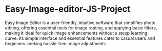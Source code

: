 # Easy-Image-editor-JS-Project


Easy Image Editor is a user-friendly, intuitive software that simplifies photo editing, offering essential tools for image roating, and applying basic filters, making it ideal for quick image enhancements without a steep learning curve. Its simple interface and essential features cater to casual users and beginners seeking hassle-free image adjustments
